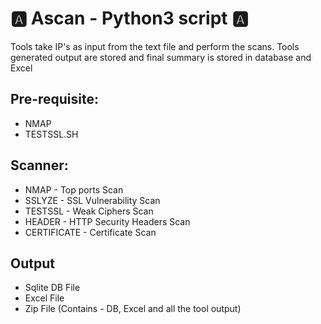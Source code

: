 # :a: Ascan - Python3 script :a:

Tools take IP's as input from the text file and perform the scans. Tools generated output are stored and final summary is stored in database and Excel

## Pre-requisite:
* NMAP
* TESTSSL.SH

## Scanner:
* NMAP - Top ports Scan
* SSLYZE - SSL Vulnerability Scan
* TESTSSL - Weak Ciphers Scan
* HEADER - HTTP Security Headers Scan
* CERTIFICATE - Certificate Scan

## Output
* Sqlite DB File
* Excel File
* Zip File (Contains - DB, Excel and all the tool output)